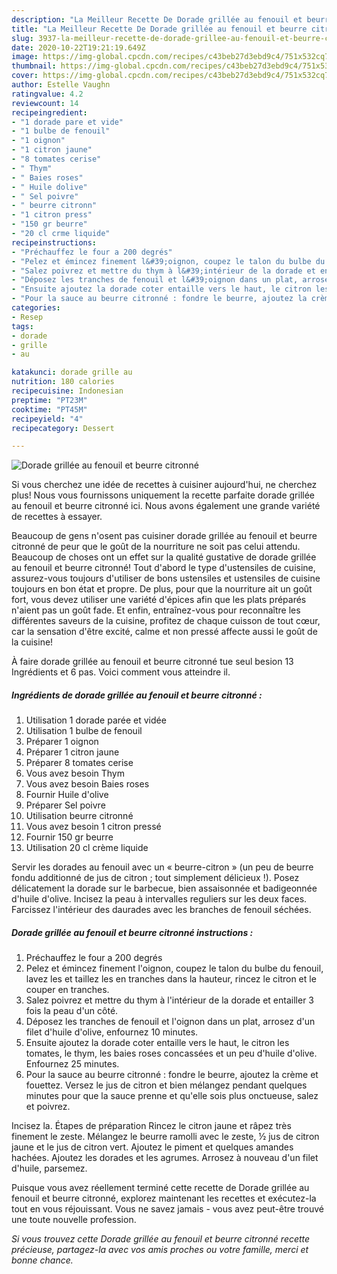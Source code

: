 ```yaml
---
description: "La Meilleur Recette De Dorade grillée au fenouil et beurre citronné"
title: "La Meilleur Recette De Dorade grillée au fenouil et beurre citronné"
slug: 3937-la-meilleur-recette-de-dorade-grillee-au-fenouil-et-beurre-citronne
date: 2020-10-22T19:21:19.649Z
image: https://img-global.cpcdn.com/recipes/c43beb27d3ebd9c4/751x532cq70/dorade-grillee-au-fenouil-et-beurre-citronne-photo-principale-de-la-recette.jpg
thumbnail: https://img-global.cpcdn.com/recipes/c43beb27d3ebd9c4/751x532cq70/dorade-grillee-au-fenouil-et-beurre-citronne-photo-principale-de-la-recette.jpg
cover: https://img-global.cpcdn.com/recipes/c43beb27d3ebd9c4/751x532cq70/dorade-grillee-au-fenouil-et-beurre-citronne-photo-principale-de-la-recette.jpg
author: Estelle Vaughn
ratingvalue: 4.2
reviewcount: 14
recipeingredient:
- "1 dorade pare et vide"
- "1 bulbe de fenouil"
- "1 oignon"
- "1 citron jaune"
- "8 tomates cerise"
- " Thym"
- " Baies roses"
- " Huile dolive"
- " Sel poivre"
- " beurre citronn"
- "1 citron press"
- "150 gr beurre"
- "20 cl crme liquide"
recipeinstructions:
- "Préchauffez le four a 200 degrés"
- "Pelez et émincez finement l&#39;oignon, coupez le talon du bulbe du fenouil, lavez les et taillez les en tranches dans la hauteur, rincez le citron et le couper en tranches."
- "Salez poivrez et mettre du thym à l&#39;intérieur de la dorade et entailler 3 fois la peau d&#39;un côté."
- "Déposez les tranches de fenouil et l&#39;oignon dans un plat, arrosez d&#39;un filet d&#39;huile d&#39;olive, enfournez 10 minutes."
- "Ensuite ajoutez la dorade coter entaille vers le haut, le citron les tomates, le thym, les baies roses concassées et un peu d&#39;huile d&#39;olive. Enfournez 25 minutes."
- "Pour la sauce au beurre citronné : fondre le beurre, ajoutez la crème et fouettez. Versez le jus de citron et bien mélangez pendant quelques minutes pour que la sauce prenne et qu&#39;elle sois plus onctueuse, salez et poivrez."
categories:
- Resep
tags:
- dorade
- grille
- au

katakunci: dorade grille au 
nutrition: 180 calories
recipecuisine: Indonesian
preptime: "PT23M"
cooktime: "PT45M"
recipeyield: "4"
recipecategory: Dessert

---
```



![Dorade grillée au fenouil et beurre citronné](https://img-global.cpcdn.com/recipes/c43beb27d3ebd9c4/751x532cq70/dorade-grillee-au-fenouil-et-beurre-citronne-photo-principale-de-la-recette.jpg)

Si vous cherchez une idée de recettes à cuisiner aujourd'hui, ne cherchez plus! Nous vous fournissons uniquement la recette parfaite dorade grillée au fenouil et beurre citronné ici. Nous avons également une grande variété de recettes à essayer.

Beaucoup de gens n'osent pas cuisiner dorade grillée au fenouil et beurre citronné de peur que le goût de la nourriture ne soit pas celui attendu. Beaucoup de choses ont un effet sur la qualité gustative de dorade grillée au fenouil et beurre citronné! Tout d'abord le type d'ustensiles de cuisine, assurez-vous toujours d'utiliser de bons ustensiles et ustensiles de cuisine toujours en bon état et propre. De plus, pour que la nourriture ait un goût fort, vous devez utiliser une variété d'épices afin que les plats préparés n'aient pas un goût fade. Et enfin, entraînez-vous pour reconnaître les différentes saveurs de la cuisine, profitez de chaque cuisson de tout cœur, car la sensation d'être excité, calme et non pressé affecte aussi le goût de la cuisine!

<!--inarticleads1-->

À faire dorade grillée au fenouil et beurre citronné tue seul besion 13 Ingrédients et 6 pas. Voici comment vous atteindre il.

##### Ingrédients de dorade grillée au fenouil et beurre citronné :

1. Utilisation 1 dorade parée et vidée
1. Utilisation 1 bulbe de fenouil
1. Préparer 1 oignon
1. Préparer 1 citron jaune
1. Préparer 8 tomates cerise
1. Vous avez besoin  Thym
1. Vous avez besoin  Baies roses
1. Fournir  Huile d&#39;olive
1. Préparer  Sel poivre
1. Utilisation  beurre citronné
1. Vous avez besoin 1 citron pressé
1. Fournir 150 gr beurre
1. Utilisation 20 cl crème liquide


Servir les dorades au fenouil avec un « beurre-citron » (un peu de beurre fondu additionné de jus de citron ; tout simplement délicieux !). Posez délicatement la dorade sur le barbecue, bien assaisonnée et badigeonnée d&#39;huile d&#39;olive. Incisez la peau à intervalles reguliers sur les deux faces. Farcissez l&#39;intérieur des daurades avec les branches de fenouil séchées. 

<!--inarticleads2-->

##### Dorade grillée au fenouil et beurre citronné instructions :

1. Préchauffez le four a 200 degrés
1. Pelez et émincez finement l&#39;oignon, coupez le talon du bulbe du fenouil, lavez les et taillez les en tranches dans la hauteur, rincez le citron et le couper en tranches.
1. Salez poivrez et mettre du thym à l&#39;intérieur de la dorade et entailler 3 fois la peau d&#39;un côté.
1. Déposez les tranches de fenouil et l&#39;oignon dans un plat, arrosez d&#39;un filet d&#39;huile d&#39;olive, enfournez 10 minutes.
1. Ensuite ajoutez la dorade coter entaille vers le haut, le citron les tomates, le thym, les baies roses concassées et un peu d&#39;huile d&#39;olive. Enfournez 25 minutes.
1. Pour la sauce au beurre citronné : fondre le beurre, ajoutez la crème et fouettez. Versez le jus de citron et bien mélangez pendant quelques minutes pour que la sauce prenne et qu&#39;elle sois plus onctueuse, salez et poivrez.


Incisez la. Étapes de préparation Rincez le citron jaune et râpez très finement le zeste. Mélangez le beurre ramolli avec le zeste, ½ jus de citron jaune et le jus de citron vert. Ajoutez le piment et quelques amandes hachées. Ajoutez les dorades et les agrumes. Arrosez à nouveau d&#39;un filet d&#39;huile, parsemez. 

<!--inarticleads1-->

<p>
Puisque vous avez réellement terminé cette recette de Dorade grillée au fenouil et beurre citronné, explorez maintenant les recettes et exécutez-la tout en vous réjouissant. Vous ne savez jamais - vous avez peut-être trouvé une toute nouvelle profession.
</p>

<p>
<i>Si vous trouvez cette Dorade grillée au fenouil et beurre citronné recette précieuse, partagez-la avec vos amis proches ou votre famille, merci et bonne chance.</i>
</p>
